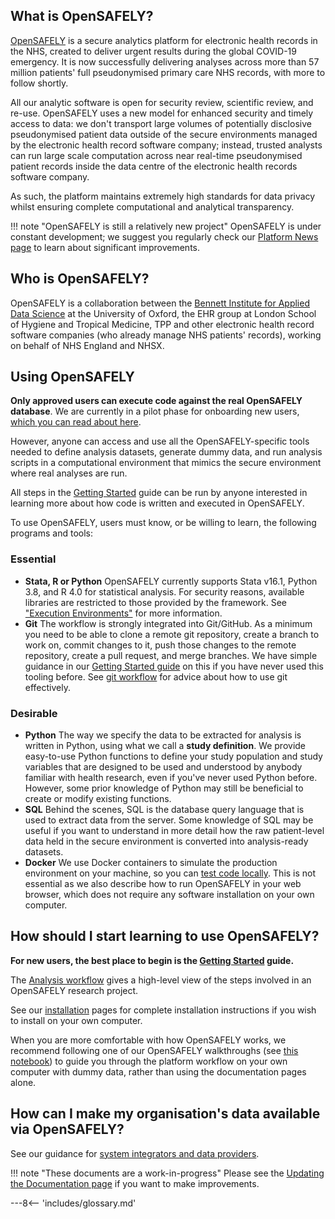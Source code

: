 ## What is OpenSAFELY?

[OpenSAFELY](https://www.opensafely.org/) is a secure analytics platform for electronic health records in the NHS, created to deliver urgent results during the global COVID-19 emergency.
It is now successfully delivering analyses across more than 57 million patients' full pseudonymised primary care NHS records, with more to follow shortly.

All our analytic software is open for security review, scientific review, and re-use.
OpenSAFELY uses a new model for enhanced security and timely access to data:
we don't transport large volumes of potentially disclosive pseudonymised patient data outside of the secure environments managed by the electronic health record software company;
instead, trusted analysts can run large scale computation across near real-time pseudonymised patient records inside the data centre of the electronic health records software company.

As such, the platform maintains extremely high standards for data privacy whilst ensuring complete computational and analytical transparency.

!!! note "OpenSAFELY is still a relatively new project"
    OpenSAFELY is under constant development; we suggest you regularly check our [Platform News page](https://www.opensafely.org/changelog/) to learn about significant improvements.

## Who is OpenSAFELY?

OpenSAFELY is a collaboration between the [Bennett Institute for Applied Data Science](https://www.bennett.ox.ac.uk/) at the University of Oxford, the EHR group at London School of Hygiene and Tropical Medicine, TPP and other electronic health record software companies (who already manage NHS patients' records), working on behalf of NHS England and NHSX.

## Using OpenSAFELY

**Only approved users can execute code against the real OpenSAFELY database**.  We are currently in a pilot phase for onboarding new users, [which you can read about here](https://www.opensafely.org/onboarding-new-users/).

However, anyone can access and use all the OpenSAFELY-specific tools needed to define analysis datasets, generate dummy data, and run analysis scripts in a computational environment that mimics the secure environment where real analyses are run.

All steps in the [Getting Started](getting-started.md) guide can be run by anyone interested in learning more about how code is written and executed in OpenSAFELY.

To use OpenSAFELY, users must know, or be willing to learn, the following programs and tools:

### Essential

- **Stata, R or Python**
  OpenSAFELY currently supports Stata v16.1, Python 3.8, and R 4.0 for statistical analysis.
  For security reasons, available libraries are restricted to those provided by the framework. See ["Execution Environments"](actions-pipelines.md#execution-environments) for more information.
- **Git**
The workflow is strongly integrated into Git/GitHub.
As a minimum you need to be able to clone a remote git repository, create a branch to work on, commit changes to it, push those changes to the remote repository, create a pull request, and merge branches. We have simple guidance in our [Getting Started guide](getting-started.md) on this if you have never used this tooling before.
See [git workflow](git-workflow.md) for advice about how to use git effectively.
<!--We provide a simple tutorial for navigating the OpenSAFELY workflow.-->

### Desirable

- **Python**
  The way we specify the data to be extracted for analysis is written in Python, using what we call a **study definition**.
  We provide easy-to-use Python functions to define your study population and study variables that are designed to be used and understood by anybody familiar with health research, even if you've never used Python before.
  However, some prior knowledge of Python may still be beneficial to create or modify existing functions.
- **SQL**
  Behind the scenes, SQL is the database query language that is used to extract data from the server.
  Some knowledge of SQL may be useful if you want to understand in more detail how the raw patient-level data held in the secure environment is converted into analysis-ready datasets.
- **Docker**
  We use Docker containers to simulate the production environment on your machine, so you can [test code locally](actions-pipelines.md). This is not essential as we also describe how to run OpenSAFELY in your web browser, which does not require any software installation on your own computer.

## How should I start learning to use OpenSAFELY?

**For new users, the best place to begin is the [Getting
Started](getting-started.md) guide.**

The [Analysis workflow](workflow.md) gives a high-level view of the steps involved in an OpenSAFELY research project.

See our [installation](install-intro.md) pages for complete installation
instructions if you wish to install on your own computer.

When you are more comfortable with how OpenSAFELY works, we recommend following one of our OpenSAFELY walkthroughs (see [this notebook](https://github.com/opensafely/os-demo-research#opensafely-demo-materials)) to guide you through the platform workflow on your own computer with dummy data, rather than using the documentation pages alone.

## How can I make my organisation's data available via OpenSAFELY?

See our guidance for [system integrators and data providers](system-integration.md).

!!! note "These documents are a work-in-progress"
    Please see the [Updating the Documentation page](updating-the-docs.md) if you want to make improvements.

---8<-- 'includes/glossary.md'
